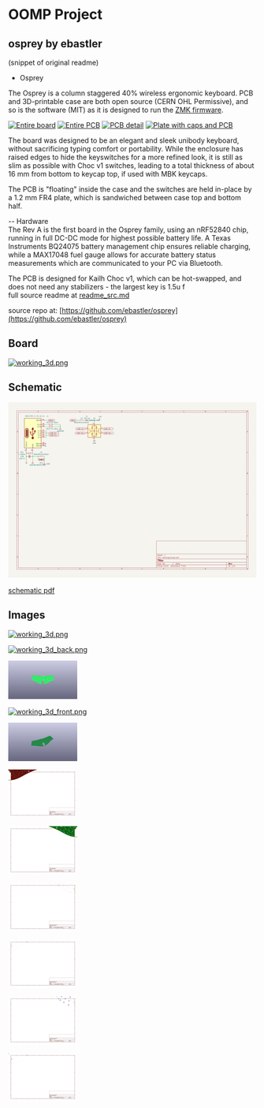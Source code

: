 # OOMP Project  
## osprey  by ebastler  
  
(snippet of original readme)  
  
- Osprey  
  
The Osprey is a column staggered 40% wireless ergonomic keyboard. PCB and 3D-printable case are both open source (CERN OHL Permissive), and so is the software (MIT) as it is designed to run the [ZMK firmware](https://github.com/zmkfirmware/zmk).  
  
[![Entire board](img/photo_full_s.jpg)](img/photo_full.jpg)  [![Entire PCB](img/photo_pcb_s.jpg)](img/photo_pcb.jpg)  [![PCB detail](img/photo_detail_s.jpg)](img/photo_detail.jpg) [![Plate with caps and PCB](img/photo_plate_s.jpg)](img/photo_plate.jpg)  
  
The board was designed to be an elegant and sleek unibody keyboard, without sacrificing typing comfort or portability. While the enclosure has raised edges to hide the keyswitches for a more refined look, it is still as slim as possible with Choc v1 switches, leading to a total thickness of about 16 mm from bottom to keycap top, if used with MBK keycaps.  
  
The PCB is "floating" inside the case and the switches are held in-place by a 1.2 mm FR4 plate, which is sandwiched between case top and bottom half.  
  
-- Hardware  
The Rev A is the first board in the Osprey family, using an nRF52840 chip, running in full DC-DC mode for highest possible battery life. A Texas Instruments BQ24075 battery management chip ensures reliable charging, while a MAX17048 fuel gauge allows for accurate battery status measurements which are communicated to your PC via Bluetooth.  
  
The PCB is designed for Kailh Choc v1, which can be hot-swapped, and does not need any stabilizers - the largest key is 1.5u f  
  full source readme at [readme_src.md](readme_src.md)  
  
source repo at: [https://github.com/ebastler/osprey](https://github.com/ebastler/osprey)  
## Board  
  
[![working_3d.png](working_3d_600.png)](working_3d.png)  
## Schematic  
  
[![working_schematic.png](working_schematic_600.png)](working_schematic.png)  
  
[schematic pdf](working_schematic.pdf)  
## Images  
  
[![working_3d.png](working_3d_140.png)](working_3d.png)  
  
[![working_3d_back.png](working_3d_back_140.png)](working_3d_back.png)  
  
[![working_3D_bottom.png](working_3D_bottom_140.png)](working_3D_bottom.png)  
  
[![working_3d_front.png](working_3d_front_140.png)](working_3d_front.png)  
  
[![working_3D_top.png](working_3D_top_140.png)](working_3D_top.png)  
  
[![working_assembly_page_01.png](working_assembly_page_01_140.png)](working_assembly_page_01.png)  
  
[![working_assembly_page_02.png](working_assembly_page_02_140.png)](working_assembly_page_02.png)  
  
[![working_assembly_page_03.png](working_assembly_page_03_140.png)](working_assembly_page_03.png)  
  
[![working_assembly_page_04.png](working_assembly_page_04_140.png)](working_assembly_page_04.png)  
  
[![working_assembly_page_05.png](working_assembly_page_05_140.png)](working_assembly_page_05.png)  
  
[![working_assembly_page_06.png](working_assembly_page_06_140.png)](working_assembly_page_06.png)  
